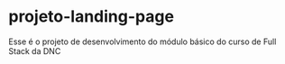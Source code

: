 # projeto-landing-page
Esse é o projeto de desenvolvimento do módulo básico do curso de Full Stack da DNC
